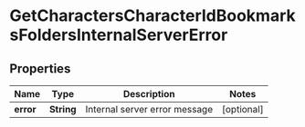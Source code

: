 
# GetCharactersCharacterIdBookmarksFoldersInternalServerError

## Properties
Name | Type | Description | Notes
------------ | ------------- | ------------- | -------------
**error** | **String** | Internal server error message |  [optional]



